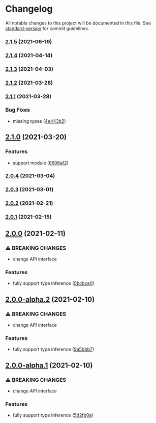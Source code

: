# Changelog

All notable changes to this project will be documented in this file. See [standard-version](https://github.com/conventional-changelog/standard-version) for commit guidelines.

### [2.1.5](https://github.com/iendeavor/vuex-light/compare/v2.1.4...v2.1.5) (2021-06-19)

### [2.1.4](https://github.com/iendeavor/vuex-light/compare/v2.1.3...v2.1.4) (2021-04-14)

### [2.1.3](https://github.com/iendeavor/vuex-light/compare/v2.1.2...v2.1.3) (2021-04-03)

### [2.1.2](https://github.com/iendeavor/vuex-light/compare/v2.1.1...v2.1.2) (2021-03-28)

### [2.1.1](https://github.com/iendeavor/vuex-light/compare/v2.1.0...v2.1.1) (2021-03-28)


### Bug Fixes

* missing types ([4e443b2](https://github.com/iendeavor/vuex-light/commit/4e443b2a57665c50fa532a4432d75e6874aadcb8))

## [2.1.0](https://github.com/iendeavor/vuex-light/compare/v2.0.4...v2.1.0) (2021-03-20)


### Features

* support module ([6606af2](https://github.com/iendeavor/vuex-light/commit/6606af2a7748e528434a66dff8666fa131dcc307))

### [2.0.4](https://github.com/iendeavor/vuex-light/compare/v2.0.3...v2.0.4) (2021-03-04)

### [2.0.3](https://github.com/iendeavor/vuex-light/compare/v2.0.2...v2.0.3) (2021-03-01)

### [2.0.2](https://github.com/iendeavor/vuex-light/compare/v2.0.1...v2.0.2) (2021-02-21)

### [2.0.1](https://github.com/iendeavor/vuex-light/compare/v2.0.0...v2.0.1) (2021-02-15)

## [2.0.0](https://github.com/iendeavor/vuex-light/compare/v1.0.0...v2.0.0) (2021-02-11)


### ⚠ BREAKING CHANGES

* change API interface

### Features

* fully support type inference ([0bcbce0](https://github.com/iendeavor/vuex-light/commit/0bcbce0baebf6ba3fba94fa5960c0b88e0da6631))

## [2.0.0-alpha.2](https://github.com/iendeavor/vuex-light/compare/v1.0.0...v2.0.0-alpha.2) (2021-02-10)


### ⚠ BREAKING CHANGES

* change API interface

### Features

* fully support type inference ([9a5bbb7](https://github.com/iendeavor/vuex-light/commit/9a5bbb7f9c88873684b44136a4afbae6a8806ede))

## [2.0.0-alpha.1](https://github.com/iendeavor/vuex-light/compare/v1.0.0...v2.0.0-alpha.1) (2021-02-10)


### ⚠ BREAKING CHANGES

* change API interface

### Features

* fully support type inference ([5d2fb0a](https://github.com/iendeavor/vuex-light/commit/5d2fb0a2870d68a4e3b45b69b5d4e301b92fc3ca))
